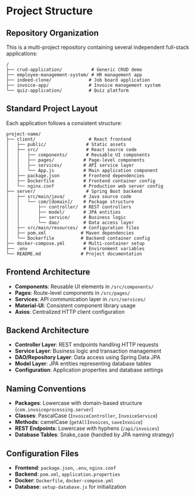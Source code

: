 # Project Structure

## Repository Organization

This is a multi-project repository containing several independent full-stack applications:

```
/
├── crud-application/           # Generic CRUD demo
├── employee-management-system/ # HR management app
├── indeed-clone/              # Job board application
├── invoice-app/               # Invoice management system
└── quiz-application/          # Quiz platform
```

## Standard Project Layout

Each application follows a consistent structure:

```
project-name/
├── client/                    # React frontend
│   ├── public/               # Static assets
│   ├── src/                  # React source code
│   │   ├── components/       # Reusable UI components
│   │   ├── pages/           # Page-level components
│   │   ├── services/        # API service layer
│   │   └── App.js           # Main application component
│   ├── package.json         # Frontend dependencies
│   ├── Dockerfile           # Frontend container config
│   └── nginx.conf           # Production web server config
├── server/                   # Spring Boot backend
│   ├── src/main/java/       # Java source code
│   │   └── com/[domain]/    # Package structure
│   │       ├── controller/  # REST controllers
│   │       ├── model/       # JPA entities
│   │       ├── service/     # Business logic
│   │       └── dao/         # Data access layer
│   ├── src/main/resources/  # Configuration files
│   ├── pom.xml             # Maven dependencies
│   └── Dockerfile          # Backend container config
├── docker-compose.yml       # Multi-container setup
├── .env                     # Environment variables
└── README.md               # Project documentation
```

## Frontend Architecture

- **Components**: Reusable UI elements in `/src/components/`
- **Pages**: Route-level components in `/src/pages/`
- **Services**: API communication layer in `/src/services/`
- **Material-UI**: Consistent component library usage
- **Axios**: Centralized HTTP client configuration

## Backend Architecture

- **Controller Layer**: REST endpoints handling HTTP requests
- **Service Layer**: Business logic and transaction management
- **DAO/Repository Layer**: Data access using Spring Data JPA
- **Model Layer**: JPA entities representing database tables
- **Configuration**: Application properties and database settings

## Naming Conventions

- **Packages**: Lowercase with domain-based structure (`com.invoiceprocessing.server`)
- **Classes**: PascalCase (`InvoiceController`, `InvoiceService`)
- **Methods**: camelCase (`getAllInvoices`, `saveInvoice`)
- **REST Endpoints**: Lowercase with hyphens (`/api/invoices`)
- **Database Tables**: Snake_case (handled by JPA naming strategy)

## Configuration Files

- **Frontend**: `package.json`, `.env`, `nginx.conf`
- **Backend**: `pom.xml`, `application.properties`
- **Docker**: `Dockerfile`, `docker-compose.yml`
- **Database**: `setup-database.js` for initialization